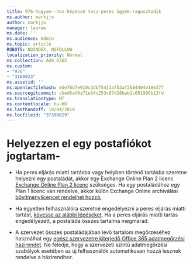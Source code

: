 ```yaml
---
title: 976-hogyan--hoz-képessé tesz-peres ügyek-ragaszkodik
ms.author: markjjo
author: markjjo
manager: lauraw
ms.date: ''
ms.audience: Admin
ms.topic: article
ROBOTS: NOINDEX, NOFOLLOW
localization_priority: Normal
ms.collection: Adm_O365
ms.custom:
- "976"
- "3100023"
ms.assetid: ''
ms.openlocfilehash: e5e76d7e910cddb75411a753af2684404e18e377
ms.sourcegitcommit: cbed5af0a71e34c253c87d18bab1c601996b13fd
ms.translationtype: MT
ms.contentlocale: hu-HU
ms.lasthandoff: 10/04/2019
ms.locfileid: "37398629"
---
```

# <a name="place-a-mailbox-on-legal-hold"></a>Helyezzen el egy postafiókot jogtartam-

- Ha peres eljárás miatti tartásba vagy helyben történő tartásba szeretne helyezni egy postaládát, akkor egy Exchange Online Plan 2 licenc [Exchange Online Plan 2 licenc](https://docs.microsoft.com/office365/servicedescriptions/office-365-platform-service-description/office-365-plan-options) szükséges. Ha egy postaládához egy Plan 1 licenc van rendelve, akkor külön Exchange Online archiválási [bővítménylicencet rendelhet hozzá.](https://docs.microsoft.com/office365/servicedescriptions/exchange-online-archiving-service-description)

- Ha egyetlen felhasználóra szeretné engedélyezni a peres eljárás miatti tartást, [kövesse az alábbi lépéseket](https://docs.microsoft.com/office365/securitycompliance/create-a-litigation-hold). Ha a peres eljárás miatti tartás engedélyezett, a postaláda összes tartalma megmarad.

- A szervezet összes postaládájában lévő tartalom megőrzéséhez használhat egy [egész szervezetre kiterjedő Office 365 adatmegőrzési házirendet](https://docs.microsoft.com/microsoft-365/compliance/retention-policies#applying-a-retention-policy-to-an-entire-organization-or-specific-locations). Ne feledje, hogy a szervezeti szintű adatmegőrzési szabályok esetében az új felhasználók automatikusan hozzá lesznek rendelve a házirendhez.

